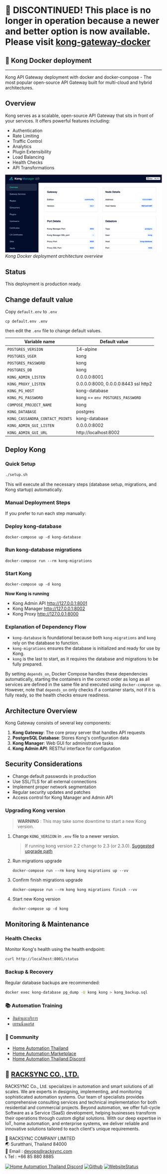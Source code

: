 # 📢 DISCONTINUED! This place is no longer in operation because a newer and better option is now available. Please visit [kong-gateway-docker](https://github.com/racksync/kong-gateway-docker)

## 🐳 Kong Docker deployment
---

Kong API Gateway deployment with docker and docker-compose - The most popular open-source API Gateway built for multi-cloud and hybrid architectures.

## Overview

Kong serves as a scalable, open-source API Gateway that sits in front of your services. It offers powerful features including:

- Authentication
- Rate Limiting
- Traffic Control
- Analytics
- Plugin Extensibility
- Load Balancing
- Health Checks
- API Transformations

![Kong Docker Setup](./screenshot.png)
*Kong Docker deployment architecture overview*

## Status

This deployment is production ready.

## Change default value

Copy `default.env` to `.env`

```
cp default.env .env
```

then edit the `.env` file to change default values.

| Variable name | Default value |
|---------------|---------------|
| `POSTGRES_VERSION`    | 14-alpine |
| `POSTGRES_USER`       | kong |
| `POSTGRES_PASSWORD`   | kong |
| `POSTGRES_DB`         | kong |
| `KONG_ADMIN_LISTEN`   | 0.0.0.0:8001 |
| `KONG_PROXY_LISTEN`   | 0.0.0.0:8000, 0.0.0.0:8443 ssl http2 |
| `KONG_PG_HOST`        | kong-database |
| `KONG_PG_PASSWORD`    | kong == `env POSTGRES_PASSWORD` |
| `COMPOSE_PROJECT_NAME`| kong |
| `KONG_DATABASE`       | postgres |
| `KONG_CASSANDRA_CONTACT_POINTS` | kong-database |
| `KONG_ADMIN_GUI_LISTEN` | 0.0.0.0:8002 |
| `KONG_ADMIN_GUI_URL` | http://localhost:8002 |

## Deploy Kong

### Quick Setup

```bash
./setup.sh
```

This will execute all the necessary steps (database setup, migrations, and Kong startup) automatically.

### Manual Deployment Steps

If you prefer to run each step manually:

### Deploy kong-database

```
docker-compose up -d kong-database
```

### Run kong-database migrations

```
docker-compose run --rm kong-migrations
```

### Start Kong

```
docker-compose up -d kong
```

**Now Kong is running**

- Kong Admin API http://127.0.0.1:8001
- Kong Manager http://127.0.0.1:8002
- Kong Proxy http://127.0.0.1:8000

### Explanation of Dependency Flow
- `kong-database` is foundational because both `kong-migrations` and `kong` rely on the database to function.
- `kong-migrations` ensures the database is initialized and ready for use by Kong.
- `kong` is the last to start, as it requires the database and migrations to be fully prepared.

By setting `depends_on`, Docker Compose handles these dependencies automatically, starting the containers in the correct order as long as all services are defined in the same file and executed using `docker-compose up`. However, note that `depends_on` only checks if a container starts, not if it is fully ready, so the health checks ensure readiness.

## Architecture Overview

Kong Gateway consists of several key components:

1. **Kong Gateway**: The core proxy server that handles API requests
2. **PostgreSQL Database**: Stores Kong's configuration data
3. **Kong Manager**: Web GUI for administrative tasks
4. **Kong Admin API**: RESTful interface for configuration

## Security Considerations

- Change default passwords in production
- Use SSL/TLS for all external connections
- Implement proper network segmentation
- Regular security updates and patches
- Access control for Kong Manager and Admin API

### Upgrading Kong version

> **WARNING** : This may take some downtime to start a new Kong version.

1. Change `KONG_VERSION` in `.env` file to a newer version.

	> If running kong version 2.2 change to 2.3 (or 2.3.0). [Suggested upgrade path](https://github.com/Kong/kong/blob/master/UPGRADE.md)

2. Run migrations upgrade

	```
	docker-compose run --rm kong kong migrations up --vv
	```

3. Confirm finish migrations upgrade

	```
	docker-compose run --rm kong kong migrations finish --vv
	```
	
4. Start new Kong version

	```
	docker-compose up -d kong
	```

## Monitoring & Maintenance

### Health Checks

Monitor Kong's health using the health endpoint:
```bash
curl http://localhost:8001/status
```

### Backup & Recovery

Regular database backups are recommended:
```bash
docker exec kong-database pg_dump -U kong kong > kong_backup.sql
```

### 📚 Automation Training

- [สินค้าและบริการ](http://racksync.com)
- [เทรนนิ่งคอร์ส](https://facebook.com/racksync)

### 👥 Community

- [Home Automation Thailand](https://www.facebook.com/groups/hathailand)
- [Home Automation Marketplace](https://www.facebook.com/groups/hatmarketplace)
- [Home Automation Thailand Discord](https://discord.gg/Wc5CwnWkp4)

## 🏢 [RACKSYNC CO., LTD.](https://racksync.com)

RACKSYNC Co., Ltd. specializes in automation and smart solutions of all scales. We are experts in designing, implementing, and monitoring sophisticated automation systems. Our team of specialists provides comprehensive consulting services and technical implementation for both residential and commercial projects. Beyond automation, we offer full-cycle Software as a Service (SaaS) development, helping businesses transform their operations through custom digital solutions. With our deep expertise in IoT, home automation, and enterprise systems, we deliver reliable and innovative solutions tailored to each client's unique requirements.

📍 RACKSYNC COMPANY LIMITED    
🌏 Suratthani, Thailand 84000   
📧 Email : devops@racksync.com   
📞 Tel : +66 85 880 8885   

[![Home Automation Thailand Discord](https://img.shields.io/discord/986181205504438345?style=for-the-badge)](https://discord.gg/Wc5CwnWkp4) [![Github](https://img.shields.io/github/followers/racksync?style=for-the-badge)](https://github.com/racksync) 
[![WebsiteStatus](https://img.shields.io/website?down_color=grey&down_message=Offline&style=for-the-badge&up_color=green&up_message=Online&url=https%3A%2F%2Fracksync.com)](https://racksync.com)



